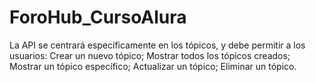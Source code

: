 # ForoHub_CursoAlura
La API se centrará específicamente en los tópicos, y debe permitir a los usuarios:  Crear un nuevo tópico; Mostrar todos los tópicos creados; Mostrar un tópico específico; Actualizar un tópico; Eliminar un tópico.
